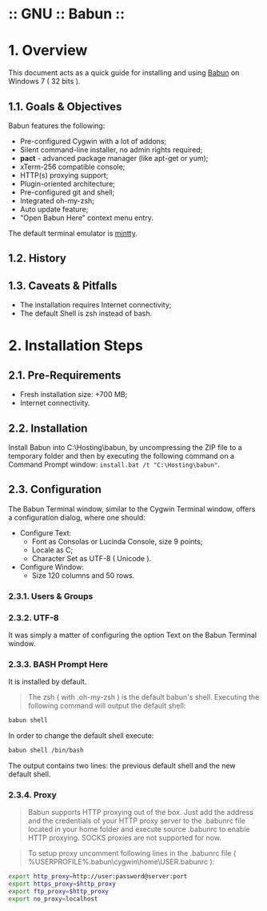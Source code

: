 :: GNU :: Babun ::
==================

# 1. Overview

This document acts as a quick guide for installing and using [Babun](https://babun.github.io/) on Windows 7 ( 32 bits ).

## 1.1. Goals & Objectives

Babun features the following:

- Pre-configured Cygwin with a lot of addons;
- Silent command-line installer, no admin rights required;
- **pact** - advanced package manager (like apt-get or yum);
- xTerm-256 compatible console;
- HTTP(s) proxying support;
- Plugin-oriented architecture;
- Pre-configured git and shell;
- Integrated oh-my-zsh;
- Auto update feature;
- "Open Babun Here" context menu entry.

The default terminal emulator is [mintty](https://code.google.com/p/mintty/).

## 1.2. History

## 1.3. Caveats & Pitfalls

- The installation requires Internet connectivity;
- The default Shell is zsh instead of bash.

# 2. Installation Steps

## 2.1. Pre-Requirements

- Fresh installation size: +700 MB;
- Internet connectivity.

## 2.2. Installation

Install Babun into C:\Hosting\babun\, by uncompressing the ZIP file to a temporary folder and then by executing the following command on a Command Prompt window: ```install.bat /t "C:\Hosting\babun"```.

## 2.3. Configuration

The Babun Terminal window, similar to the Cygwin Terminal window, offers a configuration dialog, where one should:

- Configure Text:
  - Font as Consolas or Lucinda Console, size 9 points;
  - Locale as C;
  - Character Set as UTF-8 ( Unicode ).
- Configure Window:
  - Size 120 columns and 50 rows.

### 2.3.1. Users & Groups

### 2.3.2. UTF-8

It was simply a matter of configuring the option Text on the Babun Terminal window.

### 2.3.3. BASH Prompt Here

It is installed by default.

> The zsh ( with .oh-my-zsh ) is the default babun's shell. Executing the following command will output the default shell:

```bash
babun shell
```

In order to change the default shell execute:

```bash
babun shell /bin/bash
```

The output contains two lines: the previous default shell and the new default shell.

### 2.3.4. Proxy

> Babun supports HTTP proxying out of the box. Just add the address and the credentials of your HTTP proxy server to the .babunrc file located in your home folder and execute source .babunrc to enable HTTP proxying. SOCKS proxies are not supported for now.

> To setup proxy uncomment following lines in the .babunrc file ( %USERPROFILE%\.babun\cygwin\home\USER\.babunrc ):

```bash
export http_proxy=http://user:password@server:port
export https_proxy=$http_proxy
export ftp_proxy=$http_proxy
export no_proxy=localhost
```
